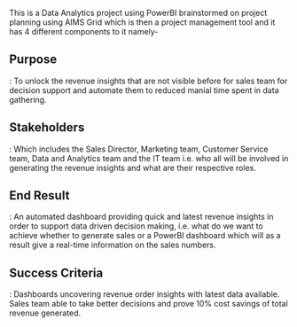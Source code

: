This is a Data Analytics project using PowerBI brainstormed on project planning using AIMS Grid which is then a project management tool and it has 4 different components
to it namely-
<h2> Purpose</h2>:
To unlock the revenue insights that are not visible before for sales team for decision support
and automate them to reduced manial time spent in data gathering.
<br>
<h2>Stakeholders</h2>:
Which includes the Sales Director, Marketing team, Customer Service team, Data and Analytics team and the IT team
i.e. who all will be involved in generating the revenue insights and what are their respective roles.
<br>
<h2>End Result</h2>:
An automated dashboard providing quick and latest revenue insights in order to support data driven decision making, i.e.
what do we want to achieve whether to generate sales or a PowerBI dashboard which will as a result give a real-time
information on the sales numbers.
<br>
<h2>Success Criteria</h2>:
Dashboards uncovering revenue order insights with latest data available.
Sales team able to take better decisions and prove 10% cost savings of total revenue generated.

